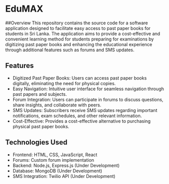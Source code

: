 # EduMAX

##Overview
This repository contains the source code for a software application designed to facilitate easy access to past paper books for students in Sri Lanka. The application aims to provide a cost-effective and convenient learning method for students preparing for examinations by digitizing past paper books and enhancing the educational experience through additional features such as forums and SMS updates.

## Features
* Digitized Past Paper Books: Users can access past paper books digitally, eliminating the need for physical copies.
* Easy Navigation: Intuitive user interface for seamless navigation through past papers and subjects.
* Forum Integration: Users can participate in forums to discuss questions, share insights, and collaborate with peers.
* SMS Updates: Subscribers receive SMS updates regarding important notifications, exam schedules, and other relevant information.
* Cost-Effective: Provides a cost-effective alternative to purchasing physical past paper books.

## Technologies Used
* Frontend: HTML, CSS, JavaScript, React
* Forums: Custom forum implementation
* Backend: Node.js, Express.js (Under Development)
* Database: MongoDB (Under Development)
* SMS Integration: Twilio API (Under Development)
